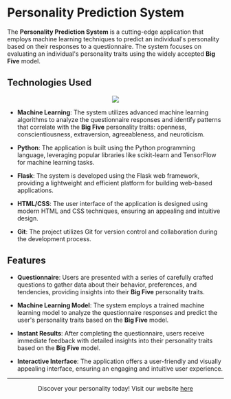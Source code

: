 # Personality Prediction System

The **Personality Prediction System** is a cutting-edge application that employs machine learning techniques to predict an individual's personality based on their responses to a questionnaire. The system focuses on evaluating an individual's personality traits using the widely accepted **Big Five** model.

## Technologies Used
<p align="center">
  <a href='#'>
    <img src="https://skillicons.dev/icons?i=git,py,flask,html,css,js" />
  </a>
</p>

- **Machine Learning**: The system utilizes advanced machine learning algorithms to analyze the questionnaire responses and identify patterns that correlate with the **Big Five** personality traits: openness, conscientiousness, extraversion, agreeableness, and neuroticism.

- **Python**: The application is built using the Python programming language, leveraging popular libraries like scikit-learn and TensorFlow for machine learning tasks.

- **Flask**: The system is developed using the Flask web framework, providing a lightweight and efficient platform for building web-based applications.

- **HTML/CSS**: The user interface of the application is designed using modern HTML and CSS techniques, ensuring an appealing and intuitive design.

- **Git**: The project utilizes Git for version control and collaboration during the development process.

## Features

- **Questionnaire**: Users are presented with a series of carefully crafted questions to gather data about their behavior, preferences, and tendencies, providing insights into their **Big Five** personality traits.

- **Machine Learning Model**: The system employs a trained machine learning model to analyze the questionnaire responses and predict the user's personality traits based on the **Big Five** model.

- **Instant Results**: After completing the questionnaire, users receive immediate feedback with detailed insights into their personality traits based on the **Big Five** model.

- **Interactive Interface**: The application offers a user-friendly and visually appealing interface, ensuring an engaging and intuitive user experience.

---
<div align="center">
  <p>Discover your personality today! Visit our website <a href="https://personalty-example.my.canva.site/">here</a></p>
</div>
